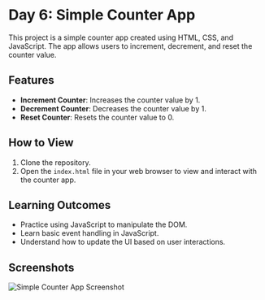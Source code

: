 # Day 6: Simple Counter App

This project is a simple counter app created using HTML, CSS, and JavaScript. The app allows users to increment, decrement, and reset the counter value.

## Features

- **Increment Counter**: Increases the counter value by 1.
- **Decrement Counter**: Decreases the counter value by 1.
- **Reset Counter**: Resets the counter value to 0.

## How to View

1. Clone the repository.
2. Open the `index.html` file in your web browser to view and interact with the counter app.

## Learning Outcomes

- Practice using JavaScript to manipulate the DOM.
- Learn basic event handling in JavaScript.
- Understand how to update the UI based on user interactions.

## Screenshots

![Simple Counter App Screenshot](screenshot.png)
